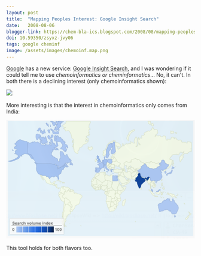 ```yaml
---
layout: post
title:  "Mapping Peoples Interest: Google Insight Search"
date:   2008-08-06
blogger-link: https://chem-bla-ics.blogspot.com/2008/08/mapping-peoples-interest-google-insight.html
doi: 10.59350/zsyxz-jvy06
tags: google cheminf
image: /assets/images/chemoinf.map.png
---
```


[Google](https://google.com/) has a new service: [Google Insight Search](http://www.google.com/insights/search/), and I was wondering if
it could tell me to use *chemoinformatics or cheminformatics*... No, it can't. In both there is a declining interest (only chemoinformatics
shown):

![](/blog//assets/images/chemoinf.trend.png)

More interesting is that the interest in chemoinformatics only comes from India:

![](/assets/images/chemoinf.map.png)

This tool holds for both flavors too.
